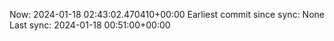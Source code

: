 Now: 2024-01-18 02:43:02.470410+00:00 Earliest commit since sync: None Last sync: 2024-01-18 00:51:00+00:00
